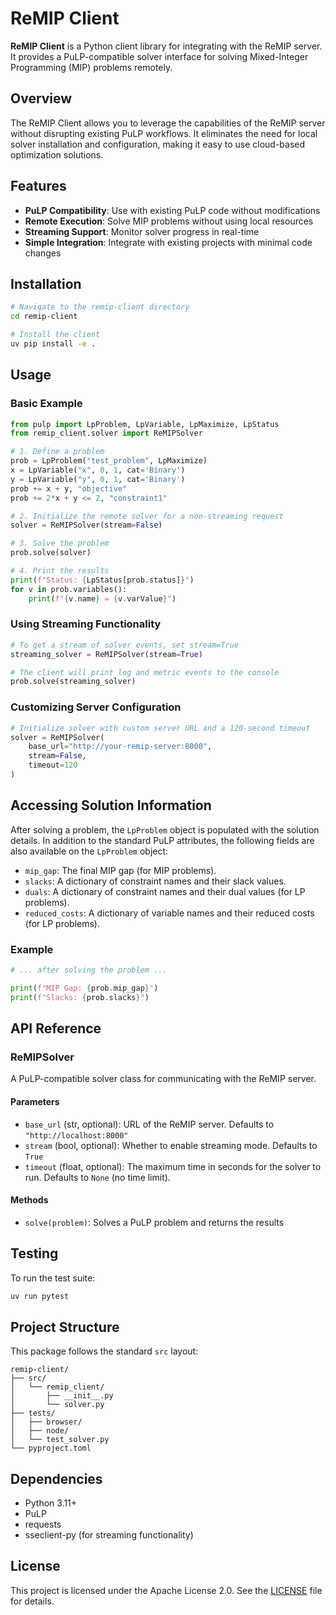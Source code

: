 # ReMIP Client

**ReMIP Client** is a Python client library for integrating with the ReMIP server. It provides a PuLP-compatible solver interface for solving Mixed-Integer Programming (MIP) problems remotely.

## Overview

The ReMIP Client allows you to leverage the capabilities of the ReMIP server without disrupting existing PuLP workflows. It eliminates the need for local solver installation and configuration, making it easy to use cloud-based optimization solutions.

## Features

- **PuLP Compatibility**: Use with existing PuLP code without modifications
- **Remote Execution**: Solve MIP problems without using local resources
- **Streaming Support**: Monitor solver progress in real-time
- **Simple Integration**: Integrate with existing projects with minimal code changes

## Installation

```bash
# Navigate to the remip-client directory
cd remip-client

# Install the client
uv pip install -e .
```

## Usage

### Basic Example

```python
from pulp import LpProblem, LpVariable, LpMaximize, LpStatus
from remip_client.solver import ReMIPSolver

# 1. Define a problem
prob = LpProblem("test_problem", LpMaximize)
x = LpVariable("x", 0, 1, cat='Binary')
y = LpVariable("y", 0, 1, cat='Binary')
prob += x + y, "objective"
prob += 2*x + y <= 2, "constraint1"

# 2. Initialize the remote solver for a non-streaming request
solver = ReMIPSolver(stream=False)

# 3. Solve the problem
prob.solve(solver)

# 4. Print the results
print(f"Status: {LpStatus[prob.status]}")
for v in prob.variables():
    print(f"{v.name} = {v.varValue}")
```

### Using Streaming Functionality

```python
# To get a stream of solver events, set stream=True
streaming_solver = ReMIPSolver(stream=True)

# The client will print log and metric events to the console
prob.solve(streaming_solver)
```

### Customizing Server Configuration

```python
# Initialize solver with custom server URL and a 120-second timeout
solver = ReMIPSolver(
    base_url="http://your-remip-server:8000",
    stream=False,
    timeout=120
)
```

## Accessing Solution Information

After solving a problem, the `LpProblem` object is populated with the solution details.
In addition to the standard PuLP attributes, the following fields are also available on the `LpProblem` object:

-   `mip_gap`: The final MIP gap (for MIP problems).
-   `slacks`: A dictionary of constraint names and their slack values.
-   `duals`: A dictionary of constraint names and their dual values (for LP problems).
-   `reduced_costs`: A dictionary of variable names and their reduced costs (for LP problems).

### Example

```python
# ... after solving the problem ...

print(f"MIP Gap: {prob.mip_gap}")
print(f"Slacks: {prob.slacks}")
```

## API Reference

### ReMIPSolver

A PuLP-compatible solver class for communicating with the ReMIP server.

#### Parameters

- `base_url` (str, optional): URL of the ReMIP server. Defaults to `"http://localhost:8000"`
- `stream` (bool, optional): Whether to enable streaming mode. Defaults to `True`
- `timeout` (float, optional): The maximum time in seconds for the solver to run. Defaults to `None` (no time limit).

#### Methods

- `solve(problem)`: Solves a PuLP problem and returns the results

## Testing

To run the test suite:

```bash
uv run pytest
```

## Project Structure

This package follows the standard `src` layout:

```
remip-client/
├── src/
│   └── remip_client/
│       ├── __init__.py
│       └── solver.py
├── tests/
│   ├── browser/
│   ├── node/
│   └── test_solver.py
└── pyproject.toml
```

## Dependencies

- Python 3.11+
- PuLP
- requests
- sseclient-py (for streaming functionality)

## License

This project is licensed under the Apache License 2.0. See the [LICENSE](../LICENSE) file for details.
